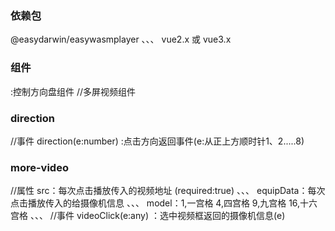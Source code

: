 ### 依赖包
@easydarwin/easywasmplayer
、、、
vue2.x 或 vue3.x


###  组件

<direction /> :控制方向盘组件
<more-video :src="'ws://10.0.60.168:80/rtp/000000CE.flv'" equipData="''" :model="1"> </more-video> //多屏视频组件

###  direction
//事件
direction(e:number) :点击方向返回事件(e:从正上方顺时针1、2.....8)
###  more-video
//属性
src：每次点击播放传入的视频地址 (required:true)
、、、
equipData：每次点击播放传入的给摄像机信息
、、、
model：1,一宫格 4,四宫格 9,九宫格 16,十六宫格
、、、
//事件
videoClick(e:any) ：选中视频框返回的摄像机信息(e)